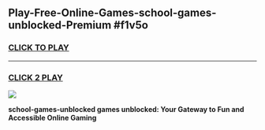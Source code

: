 
## Play-Free-Online-Games-school-games-unblocked-Premium #f1v5o
<h3>
<a href="https://premium.freeplayer.one?title=school-games-unblocked&ref=8M">CLICK TO PLAY</a></h3>
<hr>

<h3>
<a href="https://premium.freeplayer.one?title=school-games-unblocked&ref=8M">CLICK 2 PLAY</a>
  
</h3>

<a href="https://premium.freeplayer.one?title=school-games-unblocked&ref=8M"><img src="https://clearcache.store/games.png"></a>


**school-games-unblocked games unblocked: Your Gateway to Fun and Accessible Online Gaming**
